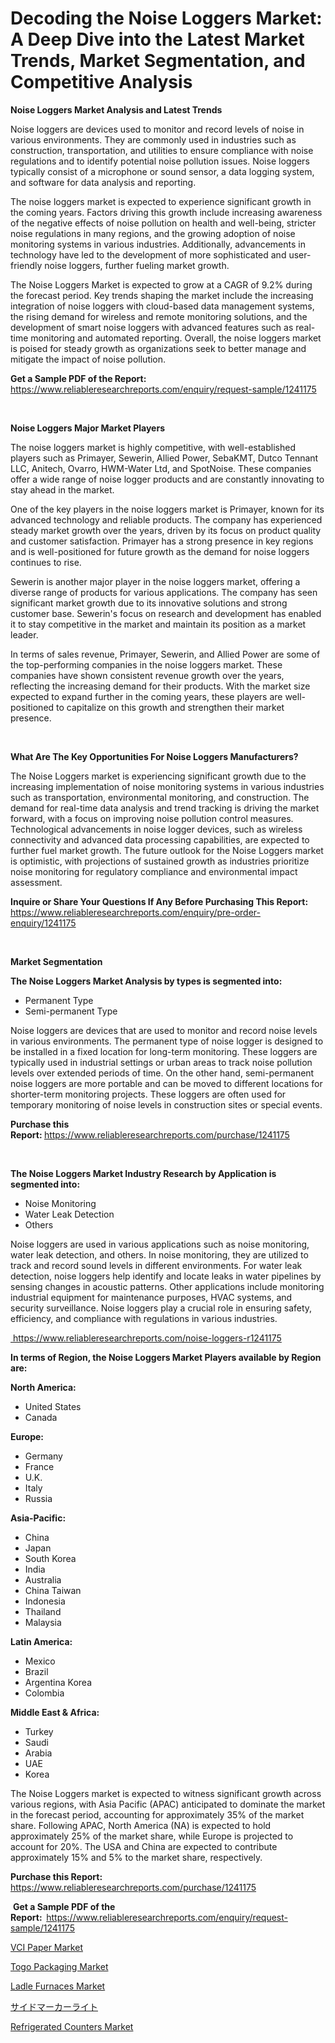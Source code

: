 <p><h1>Decoding the Noise Loggers Market: A Deep Dive into the Latest Market Trends, Market Segmentation, and Competitive Analysis</h1></p><p><strong>Noise Loggers Market Analysis and Latest Trends</strong></p>
<p><p>Noise loggers are devices used to monitor and record levels of noise in various environments. They are commonly used in industries such as construction, transportation, and utilities to ensure compliance with noise regulations and to identify potential noise pollution issues. Noise loggers typically consist of a microphone or sound sensor, a data logging system, and software for data analysis and reporting.</p><p>The noise loggers market is expected to experience significant growth in the coming years. Factors driving this growth include increasing awareness of the negative effects of noise pollution on health and well-being, stricter noise regulations in many regions, and the growing adoption of noise monitoring systems in various industries. Additionally, advancements in technology have led to the development of more sophisticated and user-friendly noise loggers, further fueling market growth.</p><p>The Noise Loggers Market is expected to grow at a CAGR of 9.2% during the forecast period. Key trends shaping the market include the increasing integration of noise loggers with cloud-based data management systems, the rising demand for wireless and remote monitoring solutions, and the development of smart noise loggers with advanced features such as real-time monitoring and automated reporting. Overall, the noise loggers market is poised for steady growth as organizations seek to better manage and mitigate the impact of noise pollution.</p></p>
<p><strong>Get a Sample PDF of the Report:&nbsp;</strong> <a href="https://www.reliableresearchreports.com/enquiry/request-sample/1241175">https://www.reliableresearchreports.com/enquiry/request-sample/1241175</a></p>
<p>&nbsp;</p>
<p><strong>Noise Loggers Major Market Players</strong></p>
<p><p>The noise loggers market is highly competitive, with well-established players such as Primayer, Sewerin, Allied Power, SebaKMT, Dutco Tennant LLC, Anitech, Ovarro, HWM-Water Ltd, and SpotNoise. These companies offer a wide range of noise logger products and are constantly innovating to stay ahead in the market.</p><p>One of the key players in the noise loggers market is Primayer, known for its advanced technology and reliable products. The company has experienced steady market growth over the years, driven by its focus on product quality and customer satisfaction. Primayer has a strong presence in key regions and is well-positioned for future growth as the demand for noise loggers continues to rise.</p><p>Sewerin is another major player in the noise loggers market, offering a diverse range of products for various applications. The company has seen significant market growth due to its innovative solutions and strong customer base. Sewerin's focus on research and development has enabled it to stay competitive in the market and maintain its position as a market leader.</p><p>In terms of sales revenue, Primayer, Sewerin, and Allied Power are some of the top-performing companies in the noise loggers market. These companies have shown consistent revenue growth over the years, reflecting the increasing demand for their products. With the market size expected to expand further in the coming years, these players are well-positioned to capitalize on this growth and strengthen their market presence.</p></p>
<p>&nbsp;</p>
<p><strong>What Are The Key Opportunities For Noise Loggers Manufacturers?</strong></p>
<p><p>The Noise Loggers market is experiencing significant growth due to the increasing implementation of noise monitoring systems in various industries such as transportation, environmental monitoring, and construction. The demand for real-time data analysis and trend tracking is driving the market forward, with a focus on improving noise pollution control measures. Technological advancements in noise logger devices, such as wireless connectivity and advanced data processing capabilities, are expected to further fuel market growth. The future outlook for the Noise Loggers market is optimistic, with projections of sustained growth as industries prioritize noise monitoring for regulatory compliance and environmental impact assessment.</p></p>
<p><strong>Inquire or Share Your Questions If Any Before Purchasing This Report:</strong> <a href="https://www.reliableresearchreports.com/enquiry/pre-order-enquiry/1241175">https://www.reliableresearchreports.com/enquiry/pre-order-enquiry/1241175</a></p>
<p>&nbsp;</p>
<p><strong>Market Segmentation</strong></p>
<p><strong>The Noise Loggers Market Analysis by types is segmented into:</strong></p>
<p><ul><li>Permanent Type</li><li>Semi-permanent Type</li></ul></p>
<p><p>Noise loggers are devices that are used to monitor and record noise levels in various environments. The permanent type of noise logger is designed to be installed in a fixed location for long-term monitoring. These loggers are typically used in industrial settings or urban areas to track noise pollution levels over extended periods of time. On the other hand, semi-permanent noise loggers are more portable and can be moved to different locations for shorter-term monitoring projects. These loggers are often used for temporary monitoring of noise levels in construction sites or special events.</p></p>
<p><strong>Purchase this Report:&nbsp;</strong><a href="https://www.reliableresearchreports.com/purchase/1241175">https://www.reliableresearchreports.com/purchase/1241175</a></p>
<p>&nbsp;</p>
<p><strong>The Noise Loggers Market Industry Research by Application is segmented into:</strong></p>
<p><ul><li>Noise Monitoring</li><li>Water Leak Detection</li><li>Others</li></ul></p>
<p><p>Noise loggers are used in various applications such as noise monitoring, water leak detection, and others. In noise monitoring, they are utilized to track and record sound levels in different environments. For water leak detection, noise loggers help identify and locate leaks in water pipelines by sensing changes in acoustic patterns. Other applications include monitoring industrial equipment for maintenance purposes, HVAC systems, and security surveillance. Noise loggers play a crucial role in ensuring safety, efficiency, and compliance with regulations in various industries.</p></p>
<p><a href="https://www.reliableresearchreports.com/noise-loggers-r1241175">&nbsp;https://www.reliableresearchreports.com/noise-loggers-r1241175</a></p>
<p><strong>In terms of Region, the Noise Loggers Market Players available by Region are:</strong></p>
<p>
    <p> <strong> North America: </strong>
        <ul>
            <li>United States</li>
            <li>Canada</li>
        </ul>
        </p> 
    <p> <strong> Europe: </strong>
        <ul>
            <li>Germany</li>
            <li>France</li>
            <li>U.K.</li>
            <li>Italy</li>
            <li>Russia</li>
        </ul>
        </p> 
    <p> <strong> Asia-Pacific: </strong>
        <ul>
            <li>China</li>
            <li>Japan</li>
            <li>South Korea</li>
            <li>India</li>
            <li>Australia</li>
            <li>China Taiwan</li>
            <li>Indonesia</li>
            <li>Thailand</li>
            <li>Malaysia</li>
        </ul>
        </p> 
    <p> <strong> Latin America: </strong>
        <ul>
            <li>Mexico</li>
            <li>Brazil</li>
            <li>Argentina Korea</li>
            <li>Colombia</li>
        </ul>
        </p> 
    <p> <strong> Middle East & Africa: </strong>
        <ul>
            <li>Turkey</li>
            <li>Saudi</li>
            <li>Arabia</li>
            <li>UAE</li>
            <li>Korea</li>
        </ul>
    </p>
    </p>
<p><p>The Noise Loggers market is expected to witness significant growth across various regions, with Asia Pacific (APAC) anticipated to dominate the market in the forecast period, accounting for approximately 35% of the market share. Following APAC, North America (NA) is expected to hold approximately 25% of the market share, while Europe is projected to account for 20%. The USA and China are expected to contribute approximately 15% and 5% to the market share, respectively.</p></p>
<p><strong>Purchase this Report: </strong><a href="https://www.reliableresearchreports.com/purchase/1241175">https://www.reliableresearchreports.com/purchase/1241175</a></p>
<p>&nbsp;<strong>Get a Sample PDF of the Report:&nbsp;&nbsp;</strong><a href="https://www.reliableresearchreports.com/enquiry/request-sample/1241175">https://www.reliableresearchreports.com/enquiry/request-sample/1241175</a></p>
<p><strong></strong></p>
<p><p><a href="https://issuu.com/reportprime-2/docs/vci-paper-market-size-2030.pptx">VCI Paper Market</a></p><p><a href="https://issuu.com/reportprime-2/docs/togo-packaging-market-size-2030.pptx">Togo Packaging Market</a></p><p><a href="https://github.com/dx0328/Market-Research-Report-List-2/blob/main/ladle-furnaces-market.md">Ladle Furnaces Market</a></p><p><a href="https://github.com/EmoryYundt1935/Market-Research-Report-List-1/blob/main/776141935757.md">サイドマーカーライト</a></p><p><a href="https://github.com/juancolorado15/Market-Research-Report-List-2/blob/main/refrigerated-counters-market.md">Refrigerated Counters Market</a></p></p>